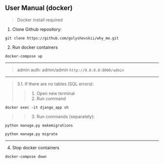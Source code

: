 ## User Manual (docker)

> Docker install required

1. Clone Github repository:

````
git clone https://github.com/golyshevskii/why_me.git
````
2. Run docker containers 
``` 
docker-compose up
```

***
> admin auth: admin/admin ```http://0.0.0.0:8000/admin```
***

> 3.1. If there are no tables (SQL errors):
>> 1. Open new terminal
>> 2. Run command
```
docker exec -it django_app sh
```
>> 3. Run commands (separately):
```
python manage.py makemigrations
```
```
python manage.py migrate
```
***

4. Stop docker containers
```
docker-compose down
```
